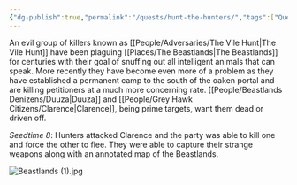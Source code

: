 ```yaml
---
{"dg-publish":true,"permalink":"/quests/hunt-the-hunters/","tags":["Quest","Beastlands"]}
---
```


An evil group of killers known as [[People/Adversaries/The Vile Hunt\|The Vile Hunt]] have been plaguing [[Places/The Beastlands\|The Beastlands]] for centuries with their goal of snuffing out all intelligent animals that can speak.  More recently they have become even more of a problem as they have established a permanent camp to the south of the oaken portal and are killing petitioners at a much more concerning rate.  [[People/Beastlands Denizens/Duuza\|Duuza]] and [[People/Grey Hawk Citizens/Clarence\|Clarence]], being prime targets, want them dead or driven off.  

*Seedtime 8*: Hunters attacked Clarence and the party was able to kill one and force the other to flee.  They were able to capture their strange weapons along with an annotated map of the Beastlands.  

![Beastlands (1).jpg](/img/user/Z_Attachments/Beastlands%20(1).jpg)